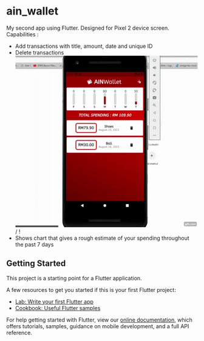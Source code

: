 # ain_wallet

My second app using Flutter. Designed for Pixel 2 device screen.
Capabilities :
- Add transactions with title, amount, date and unique ID
- Delete transactions
![ Alt text](gif.gif) / ! [](gif.gif)
- Shows chart that gives a rough estimate of your spending throughout the past 7 days

## Getting Started

This project is a starting point for a Flutter application.

A few resources to get you started if this is your first Flutter project:

- [Lab: Write your first Flutter app](https://flutter.dev/docs/get-started/codelab)
- [Cookbook: Useful Flutter samples](https://flutter.dev/docs/cookbook)

For help getting started with Flutter, view our
[online documentation](https://flutter.dev/docs), which offers tutorials,
samples, guidance on mobile development, and a full API reference.
